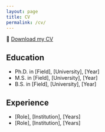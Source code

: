 ```yaml
---
layout: page
title: CV
permalink: /cv/
---
```


📄 [Download my CV](../assets/pdf/Resume.pdf)  

## Education
- Ph.D. in [Field], [University], [Year]  
- M.S. in [Field], [University], [Year]  
- B.S. in [Field], [University], [Year]  

## Experience
- [Role], [Institution], [Years]  
- [Role], [Institution], [Years]  

